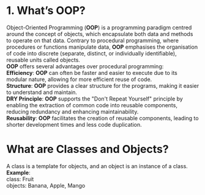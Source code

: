 # 1. What’s OOP?
Object-Oriented Programming (**OOP**) is a programming paradigm centred around the concept of objects, which encapsulate both data and methods to operate on that data. 
Contrary to procedural programming, where procedures or functions manipulate data, 
**OOP** emphasises the organisation of code into discrete (separate, distinct, or individually identifiable), reusable units called objects. \
**OOP** offers several advantages over procedural programming:\
**Efficiency**: **OOP** can often be faster and easier to execute due to its modular nature, allowing for more efficient reuse of code.\
**Structure**: **OOP** provides a clear structure for the programs, making it easier to understand and maintain.\
**DRY Principle**: **OOP** supports the "Don't Repeat Yourself" principle by enabling the extraction of common code into reusable components, reducing redundancy and enhancing maintainability.\
**Reusability**: **OOP** facilitates the creation of reusable components, leading to shorter development times and less code duplication.

# What are Classes and Objects?
A class is a template for objects, and an object is an instance of a class. \
**Example**:\
class: Fruit \
objects: Banana, Apple, Mango 

